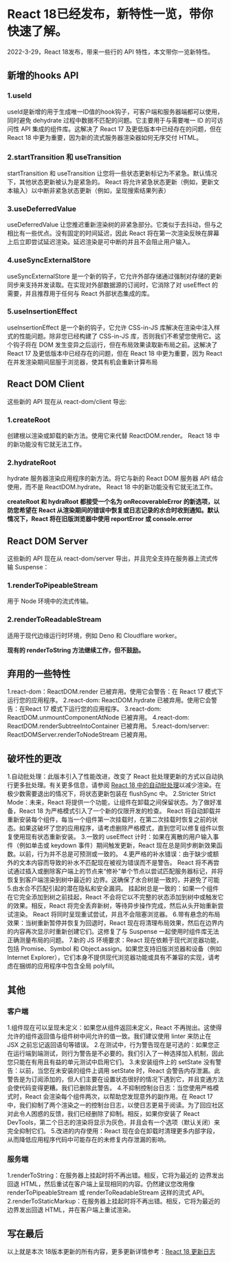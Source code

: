 # React 18已经发布，新特性一览，带你快速了解。

2022-3-29，React 18发布，带来一些行的 API 特性，本文带你一览新特性。

## 新增的hooks API

### 1.useId 

useId是新增的用于生成唯一ID值的hook钩子，可客户端和服务器端都可以使用，同时避免 dehydrate 过程中数据不匹配的问题。它主要用于与需要唯一 ID 的可访问性 API 集成的组件库。这解决了 React 17 及更低版本中已经存在的问题，但在 React 18 中更为重要，因为新的流式服务器渲染器如何无序交付 HTML。

### 2.startTransition 和 useTransition
startTransition 和 useTransition 让您将一些状态更新标记为不紧急。默认情况下，其他状态更新被认为是紧急的。 React 将允许紧急状态更新（例如，更新文本输入）以中断非紧急状态更新（例如，呈现搜索结果列表）

### 3.useDeferredValue 

useDeferredValue 让您推迟重新渲染树的非紧急部分。它类似于去抖动，但与之相比有一些优点。没有固定的时间延迟，因此 React 将在第一次渲染反映在屏幕上后立即尝试延迟渲染。延迟渲染是可中断的并且不会阻止用户输入。

### 4.useSyncExternalStore 

useSyncExternalStore 是一个新的钩子，它允许外部存储通过强制对存储的更新同步来支持并发读取。在实现对外部数据源的订阅时，它消除了对 useEffect 的需要，并且推荐用于任何与 React 外部状态集成的库。

### 5.useInsertionEffect 

useInsertionEffect 是一个新的钩子，它允许 CSS-in-JS 库解决在渲染中注入样式的性能问题。除非您已经构建了 CSS-in-JS 库，否则我们不希望您使用它。这个钩子将在 DOM 发生变异之后运行，但在布局效果读取新布局之前。这解决了 React 17 及更低版本中已经存在的问题，但在 React 18 中更为重要，因为 React 在并发渲染期间屈服于浏览器，使其有机会重新计算布局

## React DOM Client

这些新的 API 现在从 react-dom/client 导出:

### 1.createRoot

创建根以渲染或卸载的新方法。使用它来代替 ReactDOM.render。 React 18 中的新功能没有它就无法工作。

### 2.hydrateRoot

hydrate 服务器渲染应用程序的新方法。将它与新的 React DOM 服务器 API 结合使用，而不是 ReactDOM.hydrate。 React 18 中的新功能没有它就无法工作。

**createRoot 和 hydraRoot 都接受一个名为 onRecoverableError 的新选项，以防您希望在 React 从渲染期间的错误中恢复或日志记录的水合时收到通知。默认情况下，React 将在旧版浏览器中使用 reportError 或 console.error**

## React DOM Server

这些新的 API 现在从 react-dom/server 导出，并且完全支持在服务器上流式传输 Suspense：

### 1.renderToPipeableStream

用于 Node 环境中的流式传输。

### 2.renderToReadableStream

适用于现代边缘运行时环境，例如 Deno 和 Cloudflare worker。

**现有的 renderToString 方法继续工作，但不鼓励。**

## 弃用的一些特性

1.react-dom：ReactDOM.render 已被弃用。使用它会警告：在 React 17 模式下运行您的应用程序。
2.react-dom: ReactDOM.hydrate 已被弃用。使用它会警告：在React 17 模式下运行您的应用程序。
3.react-dom: ReactDOM.unmountComponentAtNode 已被弃用。
4.react-dom: ReactDOM.renderSubtreeIntoContainer 已被弃用。
5.react-dom/server: ReactDOMServer.renderToNodeStream 已被弃用。

## 破坏性的更改

1.自动批处理：此版本引入了性能改进，改变了 React 批处理更新的方式以自动执行更多批处理。有关更多信息，请参阅 [React 18 中的自动批处理](https://github.com/reactwg/react-18/discussions/21)以减少渲染。在极少数需要退出的情况下，将状态更新包装在 flushSync 中。
2.Stricter Strict Mode：未来，React 将提供一个功能，让组件在卸载之间保留状态。为了做好准备，React 18 为严格模式引入了一个新的仅限开发的检查。 React 将自动卸载并重新安装每个组件，每当一个组件第一次挂载时，在第二次挂载时恢复之前的状态。如果这破坏了您的应用程序，请考虑删除严格模式，直到您可以修复组件以恢复使用现有状态重新安装。
3.一致的 useEffect 计时：如果在离散的用户输入事件（例如单击或 keydown 事件）期间触发更新，React 现在总是同步刷新效果函数。以前，行为并不总是可预测或一致的。
4.更严格的补水错误：由于缺少或额外的文本内容而导致的补水不匹配现在被视为错误而不是警告。 React 将不再尝试通过插入或删除客户端上的节点来“修补”单个节点以尝试匹配服务器标记，并将恢复到客户端渲染到树中最近的 <Suspense> 边界。这确保了水合树是一致的，并避免了可能5.由水合不匹配引起的潜在隐私和安全漏洞。
挂起树总是一致的：如果一个组件在它完全添加到树之前挂起，React 不会将它以不完整的状态添加到树中或触发它的效果。相反，React 将完全丢弃新树，等待异步操作完成，然后从头开始重新尝试渲染。 React 将同时呈现重试尝试，并且不会阻塞浏览器。
6.带有悬念的布局效果：当树重新暂停并恢复为回退时，React 现在将清理布局效果，然后在边界内的内容再次显示时重新创建它们。这修复了与 Suspense 一起使用时组件库无法正确测量布局的问题。
7.新的 JS 环境要求：React 现在依赖于现代浏览器功能，包括 Promise、Symbol 和 Object.assign。如果您支持旧版浏览器和设备（例如 Internet Explorer），它们本身不提供现代浏览器功能或具有不兼容的实现，请考虑在捆绑的应用程序中包含全局 polyfill。

## 其他

### 客户端

1.组件现在可以呈现未定义：如果您从组件返回未定义，React 不再抛出。这使得允许的组件返回值与组件树中间允许的值一致。我们建议使用 linter 来防止在 JSX 之前忘记返回语句等错误。
2.在测试中，行为警告现在是可选的：如果您正在运行端到端测试，则行为警告是不必要的。我们引入了一种选择加入机制，因此您只能在有用且有益的单元测试中启用它们。
3.未安装组件上的 setState 没有警告：以前，当您在未安装的组件上调用 setState 时，React 会警告内存泄漏。此警告是为订阅添加的，但人们主要在设置状态很好的情况下遇到它，并且变通方法会使代码变得更糟。我们已删除此警告。
4.不抑制控制台日志：当您使用严格模式时，React 会渲染每个组件两次，以帮助您发现意外的副作用。在 React 17 中，我们抑制了两个渲染之一的控制台日志，以使日志更易于阅读。为了回应社区对此令人困惑的反馈，我们已经删除了抑制。相反，如果你安装了 React DevTools，第二个日志的渲染将显示为灰色，并且会有一个选项（默认关闭）来完全抑制它们。
5.改进的内存使用：React 现在会在卸载时清理更多内部字段，从而降低应用程序代码中可能存在的未修复内存泄漏的影响。

### 服务端

1.renderToString：在服务器上挂起时将不再出错。相反，它将为最近的 <Suspense> 边界发出回退 HTML，然后重试在客户端上呈现相同的内容。仍然建议您改用像 renderToPipeableStream 或 renderToReadableStream 这样的流式 API。
2.renderToStaticMarkup：在服务器上挂起时将不再出错。相反，它将为最近的 <Suspense> 边界发出回退 HTML，并在客户端上重试渲染。

## 写在最后

以上就是本次 18版本更新的所有内容，更多更新详情参考：[React 18 更新日志](https://github.com/facebook/react/blob/main/CHANGELOG.md)